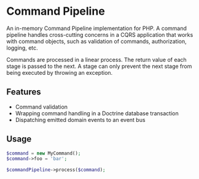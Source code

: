 # Command Pipeline

An in-memory Command Pipeline implementation for PHP. A command pipeline handles
cross-cutting concerns in a CQRS application that works with command objects,
such as validation of commands, authorization, logging, etc.

Commands are processed in a linear process. The return value of each stage is
passed to the next. A stage can only prevent the next stage from being executed
by throwing an exception.

## Features

- Command validation
- Wrapping command handling in a Doctrine database transaction
- Dispatching emitted domain events to an event bus

## Usage

```php
$command = new MyCommand();
$command->foo = 'bar';

$commandPipeline->process($command);
```
